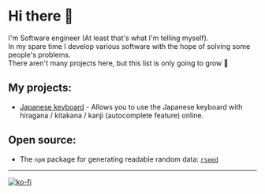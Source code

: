 # Hi there 👋

I'm Software engineer (At least that's what I'm telling myself).<br>
In my spare time I develop various software with the hope of solving some people's problems.<br>
There aren't many projects here, but this list is only going to grow 💪

## My projects:

* [Japanese keyboard](https://japanese-keyboard.com) -  Allows you to use the Japanese keyboard with hiragana / kitakana / kanji (autocomplete feature) online.


## Open source:

* The `npm` package for generating readable random data: [`rseed`](https://www.npmjs.com/package/rseed?activeTab=readme)

--------------------------------------------------------

[![ko-fi](https://ko-fi.com/img/githubbutton_sm.svg)](https://ko-fi.com/M4M3100S27)
